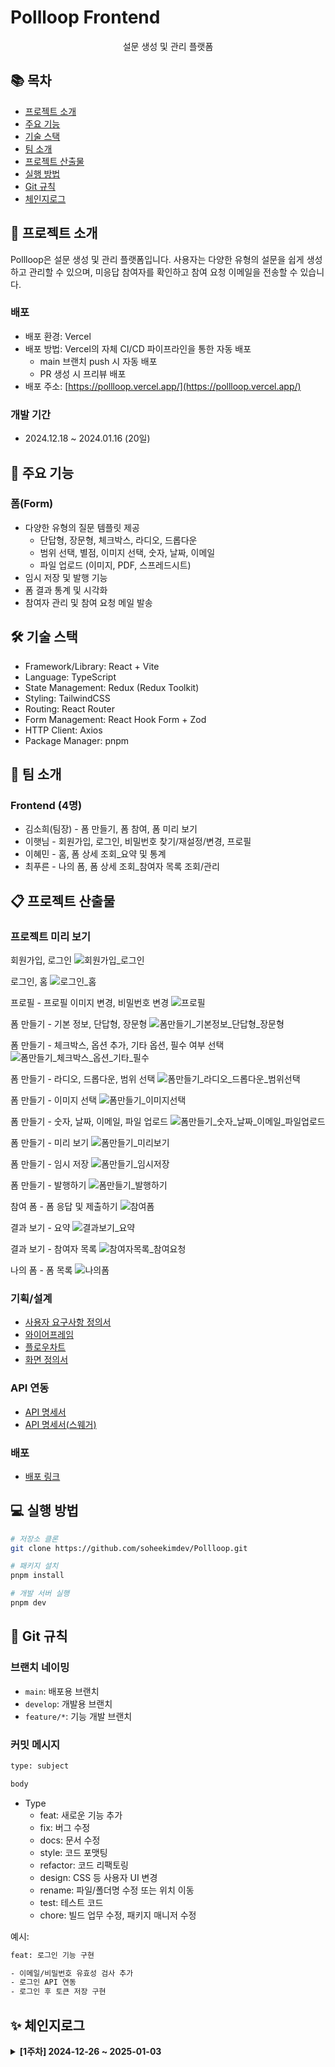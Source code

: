 # Pollloop Frontend

<div align="center">

설문 생성 및 관리 플랫폼

</div>

## 📚 목차

- [프로젝트 소개](#-프로젝트-소개)
- [주요 기능](#-주요-기능)
- [기술 스택](#-기술-스택)
- [팀 소개](#-팀-소개)
- [프로젝트 산출물](#-프로젝트-산출물)
- [실행 방법](#-실행-방법)
- [Git 규칙](#-Git-규칙)
- [체인지로그](#-체인지로그)

## 📝 프로젝트 소개

Pollloop은 설문 생성 및 관리 플랫폼입니다. 사용자는 다양한 유형의 설문을 쉽게 생성하고 관리할 수 있으며, 미응답 참여자를 확인하고 참여 요청 이메일을 전송할 수 있습니다.

### 배포
- 배포 환경: Vercel
- 배포 방법: Vercel의 자체 CI/CD 파이프라인을 통한 자동 배포
  - main 브랜치 push 시 자동 배포
  - PR 생성 시 프리뷰 배포
- 배포 주소: [https://pollloop.vercel.app/](https://pollloop.vercel.app/)

### 개발 기간

- 2024.12.18 ~ 2024.01.16 (20일)

## 🎯 주요 기능

### 폼(Form)

- 다양한 유형의 질문 템플릿 제공
  - 단답형, 장문형, 체크박스, 라디오, 드롭다운
  - 범위 선택, 별점, 이미지 선택, 숫자, 날짜, 이메일
  - 파일 업로드 (이미지, PDF, 스프레드시트)
- 임시 저장 및 발행 기능
- 폼 결과 통계 및 시각화
- 참여자 관리 및 참여 요청 메일 발송

## 🛠 기술 스택

- Framework/Library: React + Vite
- Language: TypeScript
- State Management: Redux (Redux Toolkit)
- Styling: TailwindCSS
- Routing: React Router
- Form Management: React Hook Form + Zod
- HTTP Client: Axios
- Package Manager: pnpm

## 👥 팀 소개

### Frontend (4명)

- 김소희(팀장) - 폼 만들기, 폼 참여, 폼 미리 보기
- 이햇님 - 회원가입, 로그인, 비밀번호 찾기/재설정/변경, 프로필
- 이혜민 - 홈, 폼 상세 조회_요약 및 통계
- 최푸른 - 나의 폼, 폼 상세 조회_참여자 목록 조회/관리

## 📋 프로젝트 산출물

### 프로젝트 미리 보기

회원가입, 로그인
![회원가입_로그인](https://github.com/user-attachments/assets/32ab3c85-d66a-42db-8f6e-de2713650a0c)

로그인, 홈
![로그인_홈](https://github.com/user-attachments/assets/9c442226-81ec-48ae-b315-8ac29f4d77b1)

프로필 - 프로필 이미지 변경, 비밀번호 변경
![프로필](https://github.com/user-attachments/assets/b44cf6a2-b3fd-487a-9202-73c95a42cb92)

폼 만들기 - 기본 정보, 단답형, 장문형
![폼만들기_기본정보_단답형_장문형](https://github.com/user-attachments/assets/742f1549-96ac-45c4-ba53-3d99865b0582)

폼 만들기 - 체크박스, 옵션 추가, 기타 옵션, 필수 여부 선택
![폼만들기_체크박스_옵션_기타_필수](https://github.com/user-attachments/assets/b2ab2c63-94fb-430f-8efe-22ad8afc8bb7)

폼 만들기 - 라디오, 드롭다운, 범위 선택
![폼만들기_라디오_드롭다운_범위선택](https://github.com/user-attachments/assets/a58bcb50-e320-48b0-ab64-dbfcc3bf6d19)

폼 만들기 - 이미지 선택
![폼만들기_이미지선택](https://github.com/user-attachments/assets/4a462888-cb7e-40ed-a921-0103ce16c5f4)

폼 만들기 - 숫자, 날짜, 이메일, 파일 업로드
![폼만들기_숫자_날짜_이메일_파일업로드](https://github.com/user-attachments/assets/5ad4d65f-8640-4d1d-910b-b6fe63bb92fb)

폼 만들기 - 미리 보기
![폼만들기_미리보기](https://github.com/user-attachments/assets/1a7a2fd9-8d0b-468f-9371-10f2b00fce05)

폼 만들기 - 임시 저장
![폼만들기_임시저장](https://github.com/user-attachments/assets/613b8070-63ec-4469-ac3b-1e08bbf3670a)

폼 만들기 - 발행하기
![폼만들기_발행하기](https://github.com/user-attachments/assets/1bd89658-56d9-4da9-a8d4-3fe88c23337e)

참여 폼 - 폼 응답 및 제출하기
![참여폼](https://github.com/user-attachments/assets/806c45f1-0382-49c7-8444-7c7638e7c457)

결과 보기 - 요약
![결과보기_요약](https://github.com/user-attachments/assets/7da940cd-b047-48b2-8731-105f1dd4a06e)

결과 보기 - 참여자 목록
![참여자목록_참여요청](https://github.com/user-attachments/assets/085516d2-4e16-4477-8a04-7349f05df800)

나의 폼 - 폼 목록
![나의폼](https://github.com/user-attachments/assets/6aa55a6c-33f2-4b1f-97cd-952847a1084c)

### 기획/설계

- [사용자 요구사항 정의서](https://docs.google.com/spreadsheets/d/1cbOjzrG9eImTpaL68OsDOKNqIvixxpM4MQ7CLhkWSRY/edit?gid=841587565#gid=841587565)
- [와이어프레임](https://www.figma.com/design/0O0YiuuDlU8gU1rXqxBk9L/OZ_MERN_Team_1_Pollloop?node-id=99-673&t=CxUKCIKBE9Dco38p-1)
- [플로우차트](https://www.figma.com/board/rMwYPKN5wCwCQyDd5jwx9w/OZ_MERN_Team_1_Pollloop?node-id=0-1&t=ghuUdW8Afq6JorH2-1)
- [화면 정의서](https://docs.google.com/spreadsheets/d/1p3dYyMwH_zKKihMMGBp9cQM_y5V6N4eWuTLfLOpKYOA/edit?usp=sharing)

### API 연동

- [API 명세서](https://docs.google.com/spreadsheets/d/1R9Qn01BVr1VMkwzyEEENLLw3H0zJpmeFepmhopC9siA/edit?gid=1565530336#gid=1565530336)
- [API 명세서(스웨거)](https://api.pollloop.store/api/swagger/)

### 배포

- [배포 링크](https://pollloop.vercel.app/)

## 💻 실행 방법

```bash
# 저장소 클론
git clone https://github.com/soheekimdev/Pollloop.git

# 패키지 설치
pnpm install

# 개발 서버 실행
pnpm dev
```

## 🔄 Git 규칙

### 브랜치 네이밍
- `main`: 배포용 브랜치
- `develop`: 개발용 브랜치
- `feature/*`: 기능 개발 브랜치

### 커밋 메시지
```bash
type: subject

body
```

- Type
  - feat: 새로운 기능 추가
  - fix: 버그 수정
  - docs: 문서 수정
  - style: 코드 포맷팅
  - refactor: 코드 리팩토링
  - design: CSS 등 사용자 UI 변경
  - rename: 파일/폴더명 수정 또는 위치 이동
  - test: 테스트 코드
  - chore: 빌드 업무 수정, 패키지 매니저 수정
 
예시:
```bash
feat: 로그인 기능 구현

- 이메일/비밀번호 유효성 검사 추가
- 로그인 API 연동
- 로그인 후 토큰 저장 구현
```

## ✨ 체인지로그
<details>
  <summary><strong>[1주차] 2024-12-26 ~ 2025-01-03</strong></summary>
  
  <details>  
  <summary><strong>[폼 만들기] 김소희</strong></summary>
  
  ### ✅ Done
  
  - 프로젝트 초기 환경 구성
    - React + TypeScript + Vite 기본 세팅
    - 기본 라이브러리 설치 및 설정
    - 폴더 구조 설정
    - React Router 라우팅 설정
    - Tailwind CSS 설정
    - README.md 작성
  - 공통 컴포넌트 제작 및 css 설정
    - Layout 컴포넌트 초기 구조 구현 및 라우팅 설정
    - Input, Button, Switch, Checkbox, Select, Textarea, Label, InputWithLabel, Breadcrumbs
    - 공통 css 및 tailwind.config.js 설정
    - 폰트 설정
  - 폼 만들기 UI 및 기능 구현
    - 기본 UI 레이아웃 구현
    - 질문 카드 유형 별 UI 구현
    - 질문 추가 기능 구현
  
  ### ⚙️ in Progress
  
  - 폼 만들기 기능 구현
    - 폼 데이터 전역 상태 관리
    - 발행 기능 구현
    - 임시 저장 기능 구현

  ### 📚 Next
  
  - 미리 보기 기능 구현
  - 참여 폼 구현
  
  </details>
</details>
